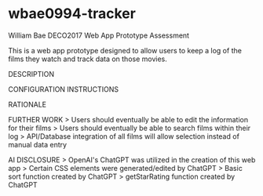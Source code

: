 # wbae0994-tracker
 William Bae DECO2017 Web App Prototype Assessment

This is a web app prototype designed to allow users to keep a log of the films they watch and track data on those movies.

DESCRIPTION

CONFIGURATION INSTRUCTIONS

RATIONALE

FURTHER WORK
    > Users should eventually be able to edit the information for their films
    > Users should eventually be able to search films within their log
    > API/Database integration of all films will allow selection instead of manual data entry

AI DISCLOSURE
    > OpenAI's ChatGPT was utilized in the creation of this web app
    > Certain CSS elements were generated/edited by ChatGPT
    > Basic sort function created by ChatGPT
    > getStarRating function created by ChatGPT

